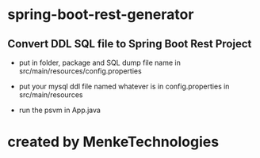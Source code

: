 # spring-boot-rest-generator


## Convert DDL SQL file to Spring Boot Rest Project

- put in folder, package and SQL dump file name in src/main/resources/config.properties

- put your mysql ddl file named whatever is in config.properties in src/main/resources

- run the psvm in App.java

# created by MenkeTechnologies
